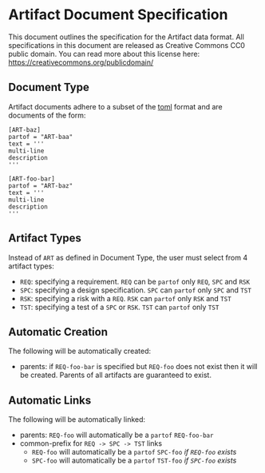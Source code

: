# Artifact Document Specification

This document outlines the specification for the Artifact data format.
All specifications in this document are released as Creative Commons CC0
public domain. You can read more about this license here:
https://creativecommons.org/publicdomain/

## Document Type

Artifact documents adhere to a subset of the [toml][1] format and are
documents of the form:

```
[ART-baz]
partof = "ART-baa"
text = '''
multi-line
description
'''

[ART-foo-bar]
partof = "ART-baz"
text = '''
multi-line
description
'''
```

## Artifact Types

Instead of `ART` as defined in Document Type, the user must select from
4 artifact types:
- `REQ`: specifying a requirement. `REQ` can be `partof` only
    `REQ`, `SPC` and `RSK`
- `SPC`: specifying a design specification. `SPC` can
    `partof` only `SPC` and `TST`
- `RSK`: specifying a risk with a `REQ`. `RSK` can
    `partof` only `RSK` and `TST`
- `TST`: specifying a test of a `SPC` or `RSK`. `TST` can
    `partof` only `TST`

## Automatic Creation

The following will be automatically created:
- parents: if `REQ-foo-bar` is specified but `REQ-foo`
    does not exist then it will be created. Parents
    of all artifacts are guaranteed to exist.

## Automatic Links

The following will be automatically linked:
- parents: `REQ-foo` will automatically be a `partof`
    `REQ-foo-bar`
- common-prefix for `REQ -> SPC -> TST` links
    - `REQ-foo` will automatically be a `partof` `SPC-foo`
        *if `REQ-foo` exists*
    - `SPC-foo` will automatically be a `partof` `TST-foo`
        *if `SPC-foo` exists*

[1]: https://github.com/toml-lang/toml
